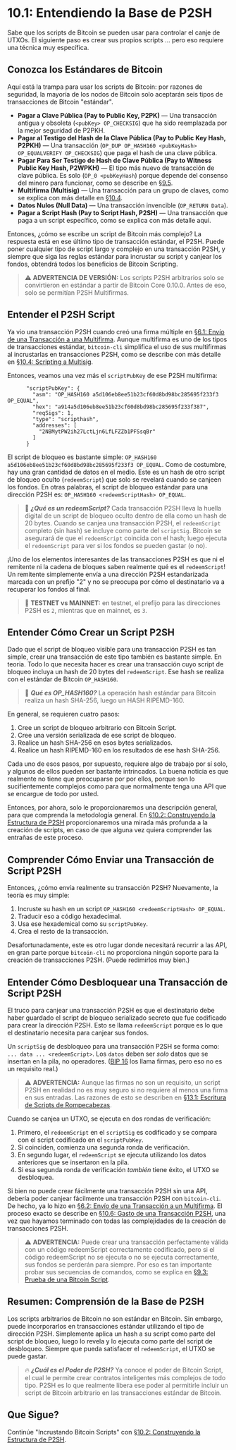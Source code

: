 # 10.1: Entendiendo la Base de P2SH

Sabe que los scripts de Bitcoin se pueden usar para controlar el canje de UTXOs. El siguiente paso es crear sus propios scripts ... pero eso requiere una técnica muy específica.

## Conozca los Estándares de Bitcoin

Aquí está la trampa para usar los scripts de Bitcoin: por razones de seguridad, la mayoría de los nodos de Bitcoin solo aceptarán seis tipos de transacciones de Bitcoin "estándar".

* __Pagar a Clave Pública (Pay to Public Key, P2PK)__ — Una transacción antigua y obsoleta (`<pubKey> OP_CHECKSIG`) que ha sido reemplazada por la mejor seguridad de P2PKH.
* __Pagar al Testigo del Hash de la Clave Pública (Pay to Public Key Hash, P2PKH)__ — Una transacción (`OP_DUP OP_HASH160 <pubKeyHash> OP_EQUALVERIFY OP_CHECKSIG`) que paga el hash de una clave pública.
* __Pagar Para Ser Testigo de Hash de Clave Pública (Pay to Witness Public Key Hash, P2WPKH)__ — El tipo más nuevo de transacción de clave pública. Es solo (`OP_0 <pubKeyHash`) porque depende del consenso del minero para funcionar, como se describe en [§9.5](09_5_Codificando_una_P2WPKH.md).
* __Multifirma (Multisig)__ — Una transacción para un grupo de claves, como se explica con más detalle en [§10.4](10_4_Codificando_una_Multifirma.md).
* __Datos Nulos (Null Data)__ — Una transacción invencible (`OP_RETURN Data`).
* __Pagar a Script Hash (Pay to Script Hash, P2SH)__ — Una transacción que paga a un script específico, como se explica con más detalle aqui.

Entonces, ¿cómo se escribe un script de Bitcoin más complejo? La respuesta está en ese último tipo de transacción estándar, el P2SH. Puede poner cualquier tipo de script largo y complejo en una transacción P2SH, y siempre que siga las reglas estándar para incrustar su script y canjear los fondos, obtendrá todos los beneficios de Bitcoin Scripting.

> :warning: **ADVERTENCIA DE VERSIÓN:** Los scripts P2SH arbitrarios solo se convirtieron en estándar a partir de Bitcoin Core 0.10.0. Antes de eso, solo se permitían P2SH Multifirmas.

## Entender el P2SH Script

Ya vio una transacción P2SH cuando creó una firma múltiple en [§6.1: Envío de una Transacción a una Multifirma](06_1_Enviando_una_Transaccion_a_una_Direccion_Multifirma.md). Aunque multifirma es uno de los tipos de transacciones estándar, `bitcoin-cli` simplifica el uso de sus multifirmas al incrustarlas en transacciones P2SH, como se describe con más detalle en [§10.4: Scripting a Multisig](10_4_Codificando_una_Multifirma.md).

Entonces, veamos una vez más el `scriptPubKey` de ese P2SH multifirma:
```
      "scriptPubKey": {
        "asm": "OP_HASH160 a5d106eb8ee51b23cf60d8bd98bc285695f233f3 OP_EQUAL",
        "hex": "a914a5d106eb8ee51b23cf60d8bd98bc285695f233f387",
        "reqSigs": 1,
        "type": "scripthash",
        "addresses": [
          "2N8MytPW2ih27LctLjn6LfLFZZb1PFSsqBr"
        ]
      }
```
El script de bloqueo es bastante simple: `OP_HASH160 a5d106eb8ee51b23cf60d8bd98bc285695f233f3 OP_EQUAL`. Como de costumbre, hay una gran cantidad de datos en el medio. Este es un hash de otro script de bloqueo oculto (`redeemScript`) que solo se revelará cuando se canjeen los fondos. En otras palabras, el script de bloqueo estándar para una dirección P2SH es: `OP_HASH160 <redeemScriptHash> OP_EQUAL`.

> :book: ***¿Qué es un redeemScript?*** Cada transacción P2SH lleva la huella digital de un script de bloqueo oculto dentro de ella como un hash de 20 bytes. Cuando se canjea una transacción P2SH, el `redeemScript` completo (sin hash) se incluye como parte del `scriptSig`. Bitcoin se asegurará de que el `redeemScript` coincida con el hash; luego ejecuta el `redeemScript` para ver si los fondos se pueden gastar (o no).

 ¡Uno de los elementos interesantes de las transacciones P2SH es que ni el remitente ni la cadena de bloques saben realmente qué es el `redeemScript`! Un remitente simplemente envía a una dirección P2SH estandarizada marcada con un prefijo "2" y no se preocupa por cómo el destinatario va a recuperar los fondos al final.

> :link: **TESTNET vs MAINNET:** en testnet, el prefijo para las direcciones P2SH es `2`, mientras que en mainnet, es `3`.

## Entender Cómo Crear un Script P2SH

Dado que el script de bloqueo visible para una transacción P2SH es tan simple, crear una transacción de este tipo también es bastante simple. En teoria. Todo lo que necesita hacer es crear una transacción cuyo script de bloqueo incluya un hash de 20 bytes del `redeemScript`. Ese hash se realiza con el estándar de Bitcoin `OP_HASH160`.

> :book: ***Qué es OP_HASH160?*** La operación hash estándar para Bitcoin realiza un hash SHA-256, luego un HASH RIPEMD-160.

En general, se requieren cuatro pasos:

1. Cree un script de bloqueo arbitrario con Bitcoin Script.
2. Cree una versión serializada de ese script de bloqueo.
3. Realice un hash SHA-256 en esos bytes serializados.
4. Realice un hash RIPEMD-160 en los resultados de ese hash SHA-256.

Cada uno de esos pasos, por supuesto, requiere algo de trabajo por sí solo, y algunos de ellos pueden ser bastante intrincados. La buena noticia es que realmente no tiene que preocuparse por por ellos, porque son lo sucifientemente complejos como para que normalmente tenga una API que se encargue de todo por usted. 

Entonces, por ahora, solo le proporcionaremos una descripción general, para que comprenda la metodología general. En [§10.2: Construyendo la Estructura de P2SH](10_2_Construyendo_la_Estructura_de_P2SH.md) proporcionaremos una mirada más profunda a la creación de scripts, en caso de que alguna vez quiera comprender las entrañas de este proceso.

## Comprender Cómo Enviar una Transacción de Script P2SH

Entonces, ¿cómo envía realmente su transacción P2SH? Nuevamente, la teoría es muy simple:

1. Incruste su hash en un script `OP_HASH160 <redeemScriptHash> OP_EQUAL`.
2. Traducir eso a código hexadecimal.
3. Usa ese hexademical como su `scriptPubKey`. 
4. Crea el resto de la transacción.

Desafortunadamente, este es otro lugar donde necesitará recurrir a las API, en gran parte porque `bitcoin-cli` no proporciona ningún soporte para la creación de transacciones P2SH. (Puede redimirlos muy bien.)

## Entender Cómo Desbloquear una Transacción de Script P2SH

El truco para canjear una transacción P2SH es que el destinatario debe haber guardado el script de bloqueo serializado secreto que fue codificado para crear la dirección P2SH. Esto se llama `redeemScript` porque es lo que el destinatario necesita para canjear sus fondos. 

Un `scriptSig` de desbloqueo para una transacción P2SH se forma como: `... data ... <redeemScript>`. Los `datos` deben ser _solo_ datos que se insertan en la pila, no operadores. ([BIP 16](https://github.com/bitcoin/bips/blob/master/bip-0016.mediawiki) los llama firmas, pero eso no es un requisito real.)

> :warning: **ADVERTENCIA:** Aunque las firmas no son un requisito, un script P2SH en realidad no es muy seguro si no requiere al menos una firma en sus entradas. Las razones de esto se describen en [§13.1: Escritura de Scripts de Rompecabezas](13_1_Escribiendo_Puzzle_Scripts.md).

Cuando se canjea un UTXO, se ejecuta en dos rondas de verificación:

1. Primero, el `redeemScript` en el `scriptSig` es codificado y se compara con el script codificado en el `scriptPubKey`. 
2. Si coinciden, comienza una segunda ronda de verificación.
3. En segundo lugar, el `redeemScript` se ejecuta utilizando los datos anteriores que se insertaron en la pila. 
4. Si esa segunda ronda de verificación _también_ tiene éxito, el UTXO se desbloquea.

Si bien no puede crear fácilmente una transacción P2SH sin una API, debería poder canjear fácilmente una transacción P2SH con `bitcoin-cli`. De hecho, ya lo hizo en [§6.2: Envío de una Transacción a un Multifirma](06_2_Gastando_una_Transaccion_con_una_Direccion_Multifirma.md). El proceso exacto se describe en [§10.6: Gasto de una Transacción P2SH](10_6_Gastando_una_Transaccion_P2SH.md), una vez que hayamos terminado con todas las complejidades de la creación de transacciones P2SH.

> :warning: **ADVERTENCIA:** Puede crear una transacción perfectamente válida con un código redeemScript correctamente codificado, pero si el código redeemScript no se ejecuta o no se ejecuta correctamente, sus fondos se perderán para siempre. Por eso es tan importante probar sus secuencias de comandos, como se explíca en [§9.3: Prueba de una Bitcoin Script](09_3_Probando_un_Script_Bitcoin.md).

## Resumen: Comprensión de la Base de P2SH

Los scripts arbitrarios de Bitcoin no son estándar en Bitcoin. Sin embargo, puede incorporarlos en transacciones estándar utilizando el tipo de dirección P2SH. Simplemente aplica un hash a su script como parte del script de bloqueo, luego lo revela y lo ejecuta como parte del script de desbloqueo. Siempre que pueda satisfacer el `redeemScript`, el UTXO se puede gastar. 

> :fire: ***¿Cuál es el Poder de P2SH?*** Ya conoce el poder de Bitcoin Script, el cual le permite crear contratos inteligentes más complejos de todo tipo. P2SH es lo que realmente libera ese poder al permitirle incluir un script de Bitcoin arbitrario en las transacciones estándar de Bitcoin.

## Que Sigue?

Continúe "Incrustando Bitcoin Scripts" con [§10.2: Construyendo la Estructura de P2SH](10_2_Construyendo_la_Estructura_de_P2SH.md).
